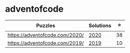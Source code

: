 # adventofcode

| Puzzles | Solutions | ⭐ |
| --- | --- | --- |
| <https://adventofcode.com/2020/> | [2020](2020/) | 38 |
| <https://adventofcode.com/2019/> | [2019](2019/) | 10 |

